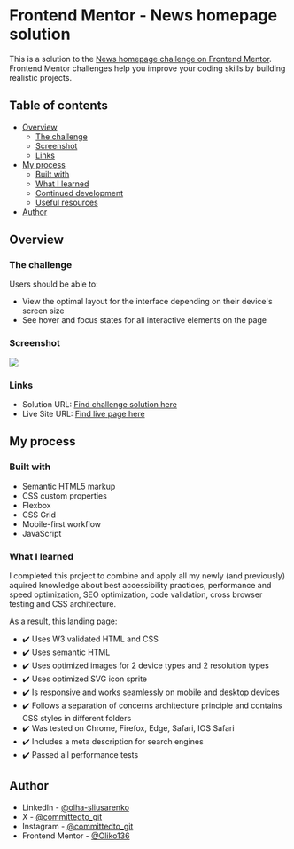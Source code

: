 # Frontend Mentor - News homepage solution

This is a solution to the [News homepage challenge on Frontend Mentor](https://www.frontendmentor.io/challenges/news-homepage-H6SWTa1MFl). Frontend Mentor challenges help you improve your coding skills by building realistic projects.

## Table of contents

- [Overview](#overview)
  - [The challenge](#the-challenge)
  - [Screenshot](#screenshot)
  - [Links](#links)
- [My process](#my-process)
  - [Built with](#built-with)
  - [What I learned](#what-i-learned)
  - [Continued development](#continued-development)
  - [Useful resources](#useful-resources)
- [Author](#author)

## Overview

### The challenge

Users should be able to:

- View the optimal layout for the interface depending on their device's screen size
- See hover and focus states for all interactive elements on the page

### Screenshot

![](./screenshot.jpg)

### Links

- Solution URL: [Find challenge solution here](https://github.com/Oliko136/news-homepage)
- Live Site URL: [Find live page here](https://news-homepage-phi-indol.vercel.app/)

## My process

### Built with

- Semantic HTML5 markup
- CSS custom properties
- Flexbox
- CSS Grid
- Mobile-first workflow
- JavaScript

### What I learned

I completed this project to combine and apply all my newly (and previously) aquired knowledge about best accessibility practices, performance and speed optimization, SEO optimization, code validation, cross browser testing and CSS architecture.

As a result, this landing page:

- ✔️ Uses W3 validated HTML and CSS
- ✔️ Uses semantic HTML
- ✔️ Uses optimized images for 2 device types and 2 resolution types
- ✔️ Uses optimized SVG icon sprite
- ✔️ Is responsive and works seamlessly on mobile and desktop devices
- ✔️ Follows a separation of concerns architecture principle and contains CSS styles in different folders
- ✔️ Was tested on Chrome, Firefox, Edge, Safari, IOS Safari
- ✔️ Includes a meta description for search engines
- ✔️ Passed all performance tests

## Author

- LinkedIn - [@olha-sliusarenko](https://www.linkedin.com/in/olha-sliusarenko/)
- X - [@committedto_git](https://x.com/committedto_git)
- Instagram - [@committedto_git](https://www.instagram.com/committedto_git/)
- Frontend Mentor - [@Oliko136](https://www.frontendmentor.io/profile/Oliko136)
